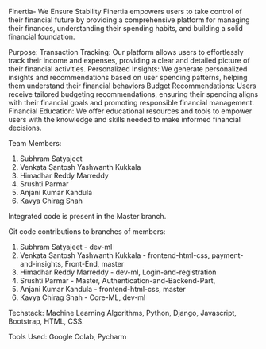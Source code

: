 Finertia- We Ensure Stability
Finertia empowers users to take control of their financial future by providing a comprehensive platform for managing their finances, understanding their spending habits, and building a solid financial foundation.

Purpose:
Transaction Tracking: Our platform allows users to effortlessly track their income and expenses, providing a clear and detailed picture of their financial activities.
Personalized Insights: We generate personalized insights and recommendations based on user spending patterns, helping them understand their financial behaviors
Budget Recommendations: Users receive tailored budgeting recommendations, ensuring their spending aligns with their financial goals and promoting responsible financial management.
Financial Education: We offer educational resources and tools to empower users with the knowledge and skills needed to make informed financial decisions.

Team Members:
1. Subhram Satyajeet
2. Venkata Santosh Yashwanth Kukkala
3. Himadhar Reddy Marreddy
4. Srushti Parmar
5. Anjani Kumar Kandula
6. Kavya Chirag Shah


Integrated code is present in the Master branch.

Git code contributions to branches of members:

1. Subhram Satyajeet - dev-ml
2. Venkata Santosh Yashwanth Kukkala - frontend-html-css, payment-and-insights, Front-End, master
3. Himadhar Reddy Marreddy - dev-ml, Login-and-registration
4. Srushti Parmar - Master, Authentication-and-Backend-Part, 
5. Anjani Kumar Kandula - frontend-html-css, master
6. Kavya Chirag Shah - Core-ML, dev-ml


Techstack:
Machine Learning Algorithms, Python, Django, Javascript, Bootstrap, HTML, CSS.

Tools Used:
Google Colab, Pycharm

